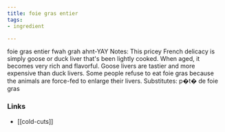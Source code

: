 ```yaml
---
title: foie gras entier
tags:
- ingredient

---
```

foie gras entier fwah grah ahnt-YAY Notes: This pricey French delicacy is simply goose or duck liver that's been lightly cooked. When aged, it becomes very rich and flavorful. Goose livers are tastier and more expensive than duck livers. Some people refuse to eat foie gras because the animals are force-fed to enlarge their livers. Substitutes: p�t� de foie gras

### Links

* [[cold-cuts]]

